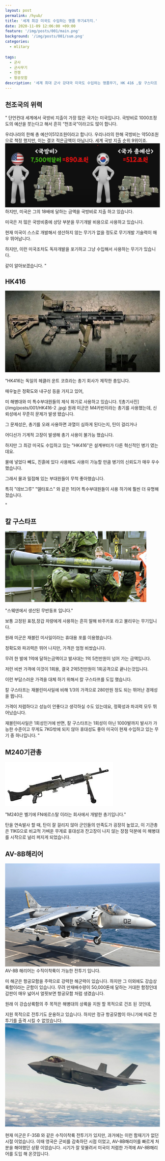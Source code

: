 ```yaml
---
layout: post
permalink: /hyub/
title: '세계 최강 미국도 수입하는 명품 무기4가지.'
date: 2020-11-09 12:06:00 +09:00
feature: '/img/posts/001/main.png'
background: '/img/posts/001/sum.png'
categories:
  - mlitary

tags:
  - 군사
  - 군사무기
  - 전쟁
  - 항공모함
description: '세계 최대 군사 강대국 미국도 수입하는 명품무기, HK 416 ,칼 구스타프 , M240기관총 등등'
---
```


## 천조국의 위력

" 단언컨대 세계에서 국방비 지출이 가장 많은 국가는 미국입니다. 국방비로 1000조정도의 예산을 붓는다고 해서 흔히 “천조국”이라고도 많이 합니다.

우리나라의 한해 총 예산이512조원이라고 합니다. 우리나라의 한해 국방비는 약50조원으로 책정 했지만, 이는 결코 적은금액이 아닙니다. 세계 국방 지출 순위 9위이죠.
![국방](/img/posts/001/money.png)
하지만, 미국은 그의 18배에 달하는 금액을 국방비로 지출 하고 있습니다.

미국은 저 많은 국방비중에 상당 부분을 무기개발 비용으로 사용하고 있습니다.

현재 미국이 스스로 개발해서 생산하지 않는 무기가 없을 정도로 무기개발 기술력이 매우 뛰어납니다.

하지만, 이런 미국조차도 독자개발을 포기하고 그냥 수입해서 사용하는 무기가 있습니다.

같이 알아보겠습니다. "

## HK416

![hk416](/img/posts/001/hk416-2.jpg)

"HK416는 독일의 헤클러 운트 코흐라는 총기 회사가 제작한 총입니다.

매우높은 정확도와 내구성 등을 가지고 있어,

미 해병대와 미 특수부대원들의 제식 화기로 사용하고 있습니다.
![총기사진](/img/posts/001/HK416-2 .jpg)
원래 미군은 M4카빈이라는 총기를 사용했는데,
신뢰성에서 꾸준히 문제가 발생 됐습니다.

그 문제성은, 총기를 오래 사용하면 과열이 심하게 된다는지, 탄이 걸리거나

어디선가 기계적 고장이 발생해 총기 사용이 불가능 했습니다.

하지만 그 최강 미국도 수입하고 있는 "HK416"은 설계부터가 다른 혁신적인 병기 였는데요.

물에 넣었다 빼도, 진흙에 있다 사용해도 사용이 가능할 만큼 병기의 신뢰도가 매우 우수했습니다.

그래서 물과 밀접해 있는 부대원들이 무척 좋아했습니다.

특히 "데브그루" "델타포스" 와 같은 1티어 특수부대원들이 사용 하기에 훨씬 더 유명해졌습니다.

"

## 칼 구스타프
![칼 구스타프](/img/posts/001/kal-gustaf.jfif)



"스웨덴에서 생산된 무반동포 입니다."

보통 고정된 표정,장갑 차량에게 사용하는 흔히 말해 바주카포 라고 불리우는 무기입니다.

원래 미군은 재블린 미사일이라는 휴대용 포를 이용했습니다.

정확도와 파괴력은 뛰어 나지만, 가격은 엄청 비쌌습니다.

무려 한 발에 1억에 달하는금액이고 발사대는 1억 5천만원이 넘어 가는 금액입니다.

저런 비싼 가격에 이것이 1회용, 결국 2억5천만원이 1회공격으로 끝나는것입니다.

이런 부담스러운 가격을 대체 하기 위해서 칼 구스타프를 도입 했습니다.

칼 구스타프는 재블린미사일에 비해 1/3의 가격으로 280만원 정도 되는 뛰어난 경제성을 뜁니다.

가격이 저렴하다고 성능이 안좋다고 생각하실 수도 있는데요,
정확성과 파괴력 모두 뛰어났습니다.

재블린미사일은 1회성인거에 반면, 칼 구스타프는 1회성이 아닌 1000발까지 발사가 가능한 수준이고
무게도 7KG밖에 되지 않아 휴대성도 좋아 미국이 현재 수입하고 있는 무기 중 하나입니다.
"


## M240기관총
![기관총](/img/posts/001/M240.jfif)


"M240은 벨기에 FN에르스탈 이라는 회사에서 개발한 총기입니다."

탄을 연속발사 할 때, 탄이 잘 걸리지 않아 군인들의 만족도가 굉장히 높았고,
이 기관총은 11KG으로 비교적 가벼운 무게로 휴대성과 잔고장이 나지 않는 장점 덕분에 미 해병대를 시작으로 널리 퍼지게 되었습니다.



## AV-8B해리어
![해리어](/img/posts/001/harier.jfif)
AV-8B 해리어는 수직이착륙이 가능한 전투기 입니다.

미 해군은 항공모함을 주력으로 강력한 해군력이 있습니다. 하지만 그 이외에도 강습상륙함이라는 군함이 있습니다.
무려 만재배수량이 50,000톤에 달하는 거대한 함정인데 갑판이 매우 넓어서 얼핏보면 항공모함 처럼 생겼습니다.

원래 이 강습상륙함의 주 목적은 해병대의 상륙을 지원 할 목적으로 건조 된 것인데,

지원 목적으로 전투기도 운용하고 있습니다.  하지만 정규 항공모함이 아니기에 따로 전투기를 출격 시킬 수 없었습니다.
![F35](/img/posts/001/F35.jfif)


현재 미군은 F-35B 와 같은 수직이착륙  전투기가 있지만,
과거에는 이런 함재기가 없던 시절 이었습니다.
이때 영국은 군비를 감축하던 시점 이었고, AV-8B해리어를 빠르게 처분을 해야했던 상황 이었습니다.
시기가 잘 맞물려서 미국이 저렴한 가격에 AV-8B해리어를 도입 해 온것입니다.
